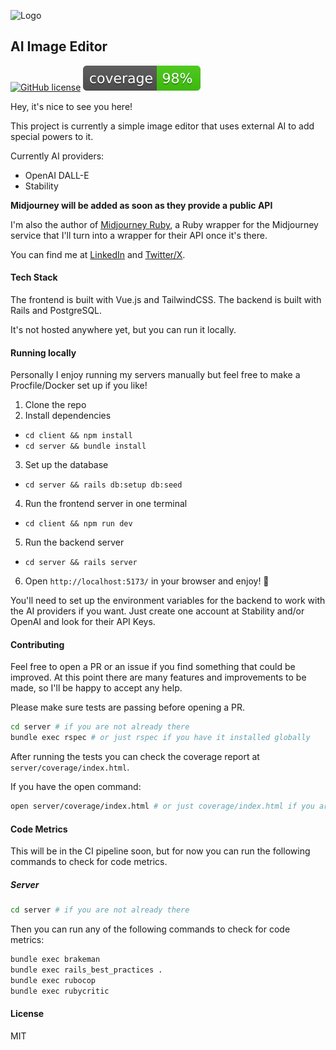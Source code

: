 ![Logo](https://github.com/leom806/ai-image-editor/assets/7718776/9b6f619a-3c6f-4912-8dae-e54964715425)

## AI Image Editor

[![GitHub license](https://img.shields.io/badge/license-MIT-blue.svg)](https://github.com/leom806/ai-image-editor/blob/main/LICENSE.txt)
[![coverage](https://github.com/leom806/ai-image-editor/blob/main/server/coverage/coverage.svg)](https://github.com/leom806/ai-image-editor/blob/main/server/coverage/)

Hey, it's nice to see you here!

This project is currently a simple image editor that uses external AI to add special powers to it.

Currently AI providers:
  - OpenAI DALL-E
  - Stability

**Midjourney will be added as soon as they provide a public API**

I'm also the author of [Midjourney Ruby](https://github.com/leom806/midjourney-ruby), a Ruby wrapper for the Midjourney service that I'll turn into a wrapper for their API once it's there.

You can find me at [LinkedIn](https://linkedin.com/in/leonardomomente) and [Twitter/X](https://twitter.com/Leo_Chromo).

#### Tech Stack

The frontend is built with Vue.js and TailwindCSS.
The backend is built with Rails and PostgreSQL.

It's not hosted anywhere yet, but you can run it locally.

#### Running locally

Personally I enjoy running my servers manually but feel free to make a Procfile/Docker set up if you like!

1. Clone the repo
2. Install dependencies
  - `cd client && npm install`
  - `cd server && bundle install`
3. Set up the database
  - `cd server && rails db:setup db:seed`
4. Run the frontend server in one terminal
  - `cd client && npm run dev`
5. Run the backend server
  - `cd server && rails server`
6. Open `http://localhost:5173/` in your browser and enjoy! 🎉

You'll need to set up the environment variables for the backend to work with the AI providers if you want.
Just create one account at Stability and/or OpenAI and look for their API Keys.

#### Contributing

Feel free to open a PR or an issue if you find something that could be improved.
At this point there are many features and improvements to be made, so I'll be happy to accept any help.

Please make sure tests are passing before opening a PR.

```bash
cd server # if you are not already there
bundle exec rspec # or just rspec if you have it installed globally
```
After running the tests you can check the coverage report at `server/coverage/index.html`.

If you have the open command:
```bash
open server/coverage/index.html # or just coverage/index.html if you are already in the server folder
```

#### Code Metrics

This will be in the CI pipeline soon, but for now you can run the following commands to check for code metrics.

##### Server

```bash
cd server # if you are not already there
```

Then you can run any of the following commands to check for code metrics:

```bash
bundle exec brakeman
bundle exec rails_best_practices .
bundle exec rubocop
bundle exec rubycritic
```

#### License

MIT
